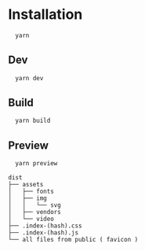 # Installation

```bash
  yarn
```

## Dev

```bash
  yarn dev
```

## Build

```bash
  yarn build
```

## Preview

```bash
  yarn preview
```

    dist
    ├── assets
    │   ├── fonts
    │   ├── img
    │   │   └── svg
    │   ├── vendors
    │   └── video
    ├── .index-(hash).css
    ├── .index-(hash).js
    └── all files from public ( favicon )
